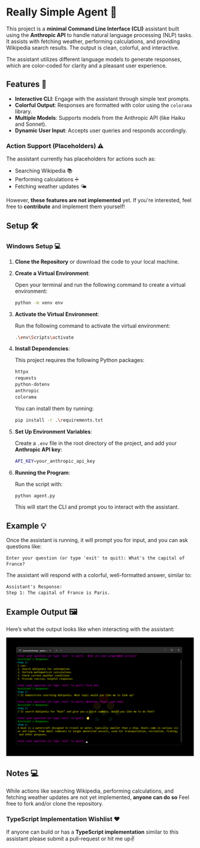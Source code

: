 # Really Simple Agent 🤖

This project is a **minimal Command Line Interface (CLI)** assistant built using the **Anthropic API** to handle natural language processing (NLP) tasks. It assists with fetching weather, performing calculations, and providing Wikipedia search results. The output is clean, colorful, and interactive.

The assistant utilizes different language models to generate responses, which are color-coded for clarity and a pleasant user experience.

## Features 🌟

- **Interactive CLI**: Engage with the assistant through simple text prompts.
- **Colorful Output**: Responses are formatted with color using the `colorama` library.
- **Multiple Models**: Supports models from the Anthropic API (like Haiku and Sonnet).
- **Dynamic User Input**: Accepts user queries and responds accordingly.

### Action Support (Placeholders) ⚠️
The assistant currently has placeholders for actions such as:
- Searching Wikipedia 📚
- Performing calculations ➗
- Fetching weather updates 🌤️

However, **these features are not implemented** yet. If you're interested, feel free to **contribute** and implement them yourself!

## Setup 🛠️

### Windows Setup 💻

1. **Clone the Repository** or download the code to your local machine.

2. **Create a Virtual Environment**:

   Open your terminal and run the following command to create a virtual environment:

   ```bash
   python -m venv env
   ```

3. **Activate the Virtual Environment**:

   Run the following command to activate the virtual environment:

   ```bash
   .\env\Scripts\activate
   ```

4. **Install Dependencies**:

   This project requires the following Python packages:

   ```bash
   httpx
   requests
   python-dotenv
   anthropic
   colorama
   ```

   You can install them by running:

   ```bash
   pip install -r .\requirements.txt
   ```

5. **Set Up Environment Variables**:

   Create a `.env` file in the root directory of the project, and add your **Anthropic API key**:

   ```bash
   API_KEY=your_anthropic_api_key
   ```

6. **Running the Program**:

   Run the script with:

   ```bash
   python agent.py
   ```

   This will start the CLI and prompt you to interact with the assistant.

## Example 💡

Once the assistant is running, it will prompt you for input, and you can ask questions like:

```
Enter your question (or type 'exit' to quit): What's the capital of France?
```

The assistant will respond with a colorful, well-formatted answer, similar to:

```
Assistant's Response:
Step 1: The capital of France is Paris.
```

## Example Output 🖼️

Here’s what the output looks like when interacting with the assistant:

![CLI Output](output.png)

## Notes 💻

While actions like searching Wikipedia, performing calculations, and fetching weather updates are not yet implemented, **anyone can do so** Feel free to fork and/or clone the repository.

### TypeScript Implementation Wishlist ❤️

If anyone can build or has a **TypeScript implementation** similar to this assistant please submit a pull-request or hit me up✌️